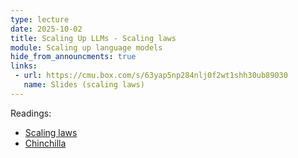 ```yaml
---
type: lecture
date: 2025-10-02
title: Scaling Up LLMs - Scaling laws
module: Scaling up language models
hide_from_announcments: true
links: 
 - url: https://cmu.box.com/s/63yap5np284nlj0f2wt1shh30ub89030
   name: Slides (scaling laws)
---
```

Readings:
 - [Scaling laws](https://arxiv.org/abs/2001.08361)
 - [Chinchilla](https://arxiv.org/abs/2203.15556)

